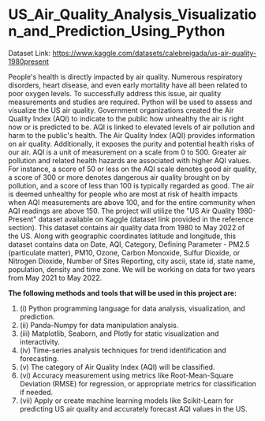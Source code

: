 # US_Air_Quality_Analysis_Visualization_and_Prediction_Using_Python

Dataset Link: https://www.kaggle.com/datasets/calebreigada/us-air-quality-1980present

People's health is directly impacted by air quality. Numerous respiratory disorders, heart disease, and even early mortality have all been related to poor oxygen levels. To successfully address this issue, air quality measurements and studies are required. Python will be used to assess and visualize the US air quality. Government organizations created the Air Quality Index (AQI) to indicate to the public how unhealthy the air is right now or is predicted to be. AQI is linked to elevated levels of air pollution and harm to the public's health. The Air Quality Index (AQI) provides information on air quality. Additionally, it exposes the purity and potential health risks of our air. AQI is a unit of measurement on a scale from 0 to 500. Greater air pollution and related health hazards are associated with higher AQI values. For instance, a score of 50 or less on the AQI scale denotes good air quality, a score of 300 or more denotes dangerous air quality brought on by pollution, and a score of less than 100 is typically regarded as good. The air is deemed unhealthy for people who are most at risk of health impacts when AQI measurements are above 100, and for the entire community when AQI readings are above 150. The project will utilize the "US Air Quality 1980-Present" dataset available on Kaggle (dataset link provided in the reference section). This dataset contains air quality data from 1980 to May 2022 of the US. Along with geographic coordinates latitude and longitude, this dataset contains data on Date, AQI, Category, Defining Parameter - PM2.5 (particulate matter), PM10, Ozone, Carbon Monoxide, Sulfur Dioxide, or Nitrogen Dioxide, Number of Sites Reporting, city ascii, state id, state name, population, density and time zone. We will be working on data for two years from May 2021 to May 2022.

**The following methods and tools that will be used in this project are:**

<ol>
  <li>(i) Python programming language for data analysis, visualization, and prediction. </li>
  <li>(ii) Panda-Numpy for data manipulation analysis. </li>
  <li>(iii) Matplotlib, Seaborn, and Plotly for static visualization and interactivity. </li>
  <li>(iv) Time-series analysis techniques for trend identification and forecasting. </li>
  <li>(v) The category of Air Quality Index (AQI) will be classified. </li>
  <li>(vi) Accuracy measurement using metrics like Root-Mean-Square Deviation (RMSE) for regression, or appropriate metrics for classification if needed. </li>
  <li>(vii) Apply or create machine learning models like Scikit-Learn for predicting US air quality and accurately forecast AQI values in the US. </li>
</ol>


